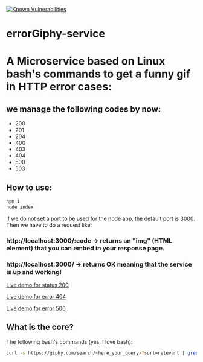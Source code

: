 [![Known Vulnerabilities](https://snyk.io/test/github/mrm8488/errorgiphy-service/badge.svg)](https://snyk.io/test/github/mrm8488/errorgiphy-service)
# errorGiphy-service
# A Microservice based on Linux bash's commands to get a funny gif in HTTP error cases:
## we manage the following codes by now:
- 200
- 201
- 204
- 400
- 403
- 404
- 500
- 503

## How to use:

```js
npm i
node index
```
if we do not set a port to be used for the node app, the default port is 3000.
Then we have to do a request like:
### http://localhost:3000/:code -> returns an "img" (HTML element) that you can embed in your response page.
### http://localhost:3000/ -> returns OK meaning that the service is up and working!

[Live demo for status 200](https://errorgiphy-service.herokuapp.com/200)

[Live demo for error 404](https://errorgiphy-service.herokuapp.com/404)

[Live demo for error 500](https://errorgiphy-service.herokuapp.com/500)



## What is the core?
The following bash's commands (yes, I love bash):

```sh
curl -s https://giphy.com/search/<here_your_query>?sort=relevant | grep url | head -n 1 | tr -s " " | cut -f4 -d " " | cut -f2 -d "=" | tr -d ">"
```


